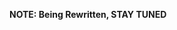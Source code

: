 <!-- <div align="center"> -->
<!-- <img src="https://raw.githubusercontent.com/jabedzaman/spotiloader/main/assets/icon.png" width="140" height="140" margin="0 auto" /> -->
<!--       <h1>Spotiloader</h1> -->
<!--     <p> -->
<!--       <b>React Native Multiplatform</b> Music Downloader ,supports <b>Spotify, YouTube & more soon</b> -->
<!--   </p> -->
<!-- </div> -->
<!---->
<!-- Unleash the power of offline listening with SpotiLoader! Download your favorite songs, playlists, and albums with ease. Fast, simple, and efficient !!! Say goodbye to buffering and hello to unlimited tunes with SpotiLoader! Enjoy high-quality MP3 audio !!! -->
<!---->
<!-- Even Keyword search is supported, just search for the song you want to download and download it with a single click. -->
<!---->
<!-- ### Supported Platforms: -->
<!---->
<!-- - Spotify -->
<!-- - YouTube -->
<!-- - Or just search keywords -->
<!-- - (more coming soon) -->
<!---->
<!---->
<!-- ### 💻 Install  -->
<!---->
<!-- | Platform | Download | Status | -->
<!-- |----------|----------|--------| -->
<!-- | Android    |[![Download Button](https://img.shields.io/github/v/release/jabedzaman/spotiloader?color=7885FF&label=Android-Apk&logo=android&style=for-the-badge)](https://github.com/jabedzaman/spotiloader/releases)| ✅ Stable |  -->
<!---->
<!---->
<!-- ### Permissions required: -->
<!---->
<!-- - **MEDIA_LIBRARY** : To save the downloaded tracks to your device. -->
<!-- - **NETWORK_STATUS** : To check if you are connected to the internet or not to download the tracks. -->
<!---->
<!-- ***Consider dropping this repo a star ⭐*** -->
<!---->
<!-- ### Todos  -->
<!---->
<!-- - [ ] Add download progress bar -->
<!-- - [ ] Add Dark Mode [#1](https://github.com/jabedzaman/spotiloader/issues/1) -->
<!-- - [x] Add search history -->
<!-- - [ ] Add downlaod with meta data -->
<!-- - [x] Write Tests -->
<!---->
<!-- ### Want to Contribute 🙋‍♂️? -->
<!-- COOL!! Your contributions will help make SpotiLoader more accessible to users around the world. Join in spreading the power of music globally! -->
<!---->
<!-- Here's how you can contribute: -->
<!---->
<!-- 1. Clone the SpotiLoader repository. -->
<!-- 2. Create a new file with `YOUR_LANGUAGE_CODE.config.js` in `/trasnslations` -->
<!-- 3. Translate the relevant strings in the `/translations/en.config.js` in `YOUR_LANGUAGE_CODE.config.js` -->
<!-- 4. Submit a pull request with your changes. -->
<!---->
<!---->
<!-- ### License  -->
<!---->
<!-- **GPL-3.0** License This program is free software: you can redistribute it and/or modify it under the terms of the GNU General Public License as published by the Free Software Foundation, either version 3 of the License, or (at your option) any later version. -->
<!---->
<!-- ### Disclaimer -->
<!-- Please note that the downloading of copyrighted music may be illegal in some countries. This app is intended for educational purposes only and demonstrate the capabilities of the software and its authors do not endorse or encourage any illegal activities, including the unauthorized downloading of copyrighted music. This app will not be held responsible for any legal consequences resulting from its use -->

**NOTE: Being Rewritten, STAY TUNED**
